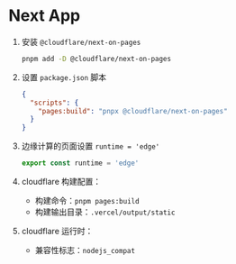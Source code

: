 # Next App

1. 安装 `@cloudflare/next-on-pages`

   ```bash
   pnpm add -D @cloudflare/next-on-pages
   ```

2. 设置 `package.json` 脚本

   ```json
   {
     "scripts": {
       "pages:build": "pnpx @cloudflare/next-on-pages"
     }
   }
   ```

3. 边缘计算的页面设置 `runtime = 'edge'`

   ```ts
   export const runtime = 'edge'
   ```

4. cloudflare 构建配置：

   - 构建命令：`pnpm pages:build`
   - 构建输出目录：`.vercel/output/static`

5. cloudflare 运行时：

   - 兼容性标志：`nodejs_compat`
